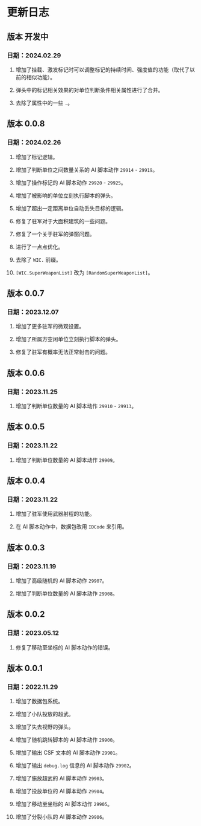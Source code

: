# 更新日志

## 版本 开发中

### 日期：2024.02.29

1. 增加了挂载、激发标记时可以调整标记的持续时间、强度值的功能（取代了以前的相似功能）。

2. 弹头中的标记相关效果的对单位判断条件相关属性进行了合并。

3. 去除了属性中的一些 `.`。

## 版本 0.0.8

### 日期：2024.02.26

1. 增加了标记逻辑。

2. 增加了判断单位之间数量关系的 AI 脚本动作 `29914` - `29919`。

3. 增加了操作标记的 AI 脚本动作 `29920` - `29925`。

4. 增加了被影响的单位立刻执行脚本的弹头。

5. 增加了超出一定距离单位自动丢失目标的逻辑。

6. 修复了驻军对于大面积建筑的一些问题。

7. 修复了一个关于驻军的弹窗问题。

8. 进行了一点点优化。

9. 去除了 `WIC.` 前缀。

10. `[WIC.SuperWeaponList]` 改为 `[RandomSuperWeaponList]`。

## 版本 0.0.7

### 日期：2023.12.07

1. 增加了更多驻军的微观设置。

2. 增加了所属方空闲单位立刻执行脚本的弹头。

3. 修复了驻军有概率无法正常射击的问题。

## 版本 0.0.6

### 日期：2023.11.25

1. 增加了判断单位数量的 AI 脚本动作 `29910` - `29913`。

## 版本 0.0.5

### 日期：2023.11.22

1. 增加了判断单位数量的 AI 脚本动作 `29909`。

## 版本 0.0.4

### 日期：2023.11.22

1. 增加了驻军使用武器射程的功能。

2. 在 AI 脚本动作中，数据包改用 `IDCode` 来引用。

## 版本 0.0.3

### 日期：2023.11.19

1. 增加了高级随机的 AI 脚本动作 `29907`。

2. 增加了判断单位数量的 AI 脚本动作 `29908`。

## 版本 0.0.2

### 日期：2023.05.12

1. 修复了移动至坐标的 AI 脚本动作的错误。

## 版本 0.0.1

### 日期：2022.11.29

1. 增加了数据包系统。

2. 增加了小队投放的超武。

3. 增加了失去视野的弹头。

4. 增加了随机跳转脚本的 AI 脚本动作 `29900`。

5. 增加了输出 CSF 文本的 AI 脚本动作 `29901`。

6. 增加了输出 `debug.log` 信息的 AI 脚本动作 `29902`。

7. 增加了施放超武的 AI 脚本动作 `29903`。

8. 增加了投放单位的 AI 脚本动作 `29904`。

9. 增加了移动至坐标的 AI 脚本动作 `29905`。

10. 增加了分裂小队的 AI 脚本动作 `29906`。